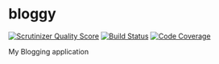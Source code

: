 bloggy
======

[![Scrutinizer Quality Score](https://scrutinizer-ci.com/g/carbontwelve/bloggy/badges/quality-score.png?s=7e8da7ea7790f0db79181a766dea8aad458958d8)](https://scrutinizer-ci.com/g/carbontwelve/bloggy/)
[![Build Status](https://travis-ci.org/carbontwelve/bloggy-kernel.png?branch=master)](https://travis-ci.org/carbontwelve/bloggy-kernel)
[![Code Coverage](https://scrutinizer-ci.com/g/carbontwelve/bloggy/badges/coverage.png?s=379d39cc71987562c0a95e8cc4c87a8679699e1b)](https://scrutinizer-ci.com/g/carbontwelve/bloggy/)

My Blogging application
